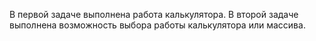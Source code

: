 В первой задаче выполнена работа калькулятора.
В второй задаче выполнена возможность выбора работы калькулятора или массива.
